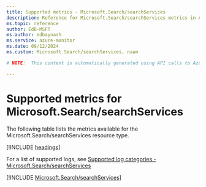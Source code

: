 ```yaml
---
title: Supported metrics - Microsoft.Search/searchServices
description: Reference for Microsoft.Search/searchServices metrics in Azure Monitor.
ms.topic: reference
author: EdB-MSFT
ms.author: edbaynash
ms.service: azure-monitor
ms.date: 09/12/2024
ms.custom: Microsoft.Search/searchServices, naam

# NOTE:  This content is automatically generated using API calls to Azure. Any edits made on these files will be overwritten in the next run of the script. 

---
```


  
# Supported metrics for Microsoft.Search/searchServices
  
The following table lists the metrics available for the Microsoft.Search/searchServices resource type.  
  
  
[!INCLUDE [headings](~/reusable-content/ce-skilling/azure/includes/azure-monitor/reference/metrics/metrics-headings.md)]  
  
  
  
For a list of supported logs, see [Supported log categories - Microsoft.Search/searchServices](../supported-logs/microsoft-search-searchservices-logs.md)  
  
 

[!INCLUDE [Microsoft.Search/searchServices](~/reusable-content/ce-skilling/azure/includes/azure-monitor/reference/metrics/microsoft-search-searchservices-metrics-include.md)]  


